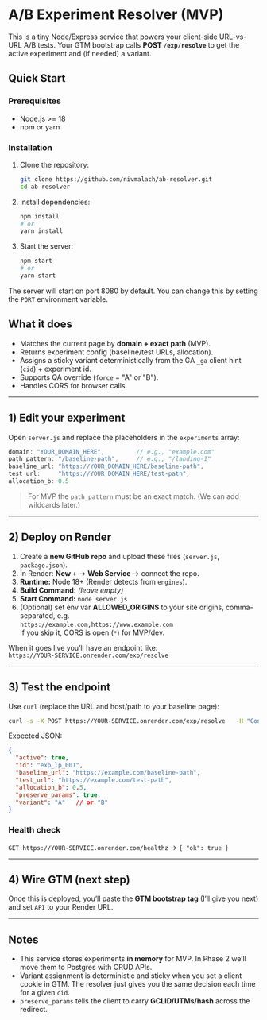 # A/B Experiment Resolver (MVP)

This is a tiny Node/Express service that powers your client-side URL-vs-URL A/B tests.
Your GTM bootstrap calls **POST `/exp/resolve`** to get the active experiment and (if needed) a variant.

## Quick Start

### Prerequisites
- Node.js >= 18
- npm or yarn

### Installation
1. Clone the repository:
   ```bash
   git clone https://github.com/nivmalach/ab-resolver.git
   cd ab-resolver
   ```

2. Install dependencies:
   ```bash
   npm install
   # or
   yarn install
   ```

3. Start the server:
   ```bash
   npm start
   # or
   yarn start
   ```

The server will start on port 8080 by default. You can change this by setting the `PORT` environment variable.

## What it does
- Matches the current page by **domain + exact path** (MVP).
- Returns experiment config (baseline/test URLs, allocation).
- Assigns a sticky variant deterministically from the GA `_ga` client hint (`cid`) + experiment id.
- Supports QA override (`force` = "A" or "B").
- Handles CORS for browser calls.

---

## 1) Edit your experiment
Open `server.js` and replace the placeholders in the `experiments` array:

```js
domain: "YOUR_DOMAIN_HERE",         // e.g., "example.com"
path_pattern: "/baseline-path",     // e.g., "/landing-1"
baseline_url: "https://YOUR_DOMAIN_HERE/baseline-path",
test_url:     "https://YOUR_DOMAIN_HERE/test-path",
allocation_b: 0.5
```

> For MVP the `path_pattern` must be an exact match. (We can add wildcards later.)

---

## 2) Deploy on Render
1. Create a **new GitHub repo** and upload these files (`server.js`, `package.json`).
2. In Render: **New +** → **Web Service** → connect the repo.
3. **Runtime:** Node 18+ (Render detects from `engines`).
4. **Build Command:** *(leave empty)*
5. **Start Command:** `node server.js`
6. (Optional) set env var **ALLOWED_ORIGINS** to your site origins, comma-separated, e.g.  
   `https://example.com,https://www.example.com`  
   If you skip it, CORS is open (`*`) for MVP/dev.

When it goes live you’ll have an endpoint like:  
`https://YOUR-SERVICE.onrender.com/exp/resolve`

---

## 3) Test the endpoint
Use `curl` (replace the URL and host/path to your baseline page):

```bash
curl -s -X POST https://YOUR-SERVICE.onrender.com/exp/resolve   -H "Content-Type: application/json"   -d '{"url":"https://example.com/baseline-path?gclid=123","cid":"1222333444"}' | jq
```

Expected JSON:
```json
{
  "active": true,
  "id": "exp_lp_001",
  "baseline_url": "https://example.com/baseline-path",
  "test_url": "https://example.com/test-path",
  "allocation_b": 0.5,
  "preserve_params": true,
  "variant": "A"   // or "B"
}
```

### Health check
`GET https://YOUR-SERVICE.onrender.com/healthz` → `{ "ok": true }`

---

## 4) Wire GTM (next step)
Once this is deployed, you’ll paste the **GTM bootstrap tag** (I’ll give you next) and set `API` to your Render URL.

---

## Notes
- This service stores experiments **in memory** for MVP. In Phase 2 we’ll move them to Postgres with CRUD APIs.
- Variant assignment is deterministic and sticky when you set a client cookie in GTM. The resolver just gives you the same decision each time for a given `cid`.
- `preserve_params` tells the client to carry **GCLID/UTMs/hash** across the redirect.
